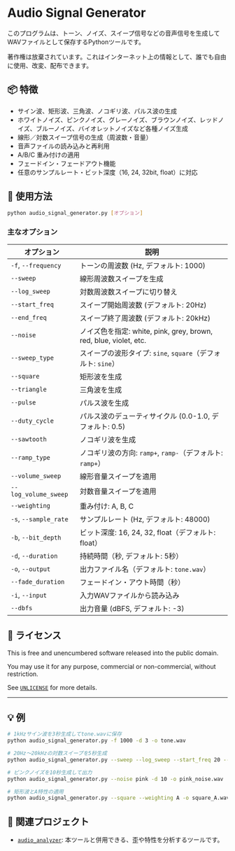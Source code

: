 # Audio Signal Generator

このプログラムは、トーン、ノイズ、スイープ信号などの音声信号を生成してWAVファイルとして保存するPythonツールです。

著作権は放棄されています。これはインターネット上の情報として、誰でも自由に使用、改変、配布できます。

## 📦 特徴

- サイン波、矩形波、三角波、ノコギリ波、パルス波の生成
- ホワイトノイズ、ピンクノイズ、グレーノイズ、ブラウンノイズ、レッドノイズ、ブルーノイズ、バイオレットノイズなど各種ノイズ生成
- 線形／対数スイープ信号の生成（周波数・音量）
- 音声ファイルの読み込みと再利用
- A/B/C 重み付けの適用
- フェードイン・フェードアウト機能
- 任意のサンプルレート・ビット深度（16, 24, 32bit, float）に対応

## 🔧 使用方法

```bash
python audio_signal_generator.py [オプション]
```

### 主なオプション

| オプション               | 説明                                                                 |
|------------------------|----------------------------------------------------------------------|
| `-f`, `--frequency`     | トーンの周波数 (Hz, デフォルト: 1000)                                |
| `--sweep`               | 線形周波数スイープを生成                                            |
| `--log_sweep`           | 対数周波数スイープに切り替え                                        |
| `--start_freq`          | スイープ開始周波数 (デフォルト: 20Hz)                               |
| `--end_freq`            | スイープ終了周波数 (デフォルト: 20kHz)                              |
| `--noise`               | ノイズ色を指定: white, pink, grey, brown, red, blue, violet, etc.  |
| `--sweep_type`          | スイープの波形タイプ: `sine`, `square`（デフォルト: `sine`）         |
| `--square`              | 矩形波を生成                                                        |
| `--triangle`            | 三角波を生成                                                        |
| `--pulse`               | パルス波を生成                                                      |
| `--duty_cycle`          | パルス波のデューティサイクル (0.0-1.0, デフォルト: 0.5)             |
| `--sawtooth`            | ノコギリ波を生成                                                    |
| `--ramp_type`           | ノコギリ波の方向: `ramp+`, `ramp-`（デフォルト: `ramp+`）            |
| `--volume_sweep`        | 線形音量スイープを適用                                              |
| `--log_volume_sweep`    | 対数音量スイープを適用                                              |
| `--weighting`           | 重み付け: A, B, C                                                   |
| `-s`, `--sample_rate`   | サンプルレート (Hz, デフォルト: 48000)                              |
| `-b`, `--bit_depth`     | ビット深度: 16, 24, 32, float（デフォルト: float）                   |
| `-d`, `--duration`      | 持続時間（秒, デフォルト: 5秒）                                     |
| `-o`, `--output`        | 出力ファイル名（デフォルト: `tone.wav`）                            |
| `--fade_duration`       | フェードイン・アウト時間（秒）                                     |
| `-i`, `--input`         | 入力WAVファイルから読み込み                                        |
| `--dbfs`                | 出力音量 (dBFS, デフォルト: -3)                                     |

## 📝 ライセンス

This is free and unencumbered software released into the public domain.

You may use it for any purpose, commercial or non-commercial, without restriction.

See [`UNLICENSE`](https://unlicense.org/) for more details.

---

## 💡 例

```bash
# 1kHzサイン波を3秒生成してtone.wavに保存
python audio_signal_generator.py -f 1000 -d 3 -o tone.wav

# 20Hz〜20kHzの対数スイープを5秒生成
python audio_signal_generator.py --sweep --log_sweep --start_freq 20 --end_freq 20000 -d 5 -o sweep.wav

# ピンクノイズを10秒生成して出力
python audio_signal_generator.py --noise pink -d 10 -o pink_noise.wav

# 矩形波とA特性の適用
python audio_signal_generator.py --square --weighting A -o square_A.wav
```

## 🔗 関連プロジェクト

- [`audio_analyzer`](../audio_analyzer): 本ツールと併用できる、歪や特性を分析するツールです。
